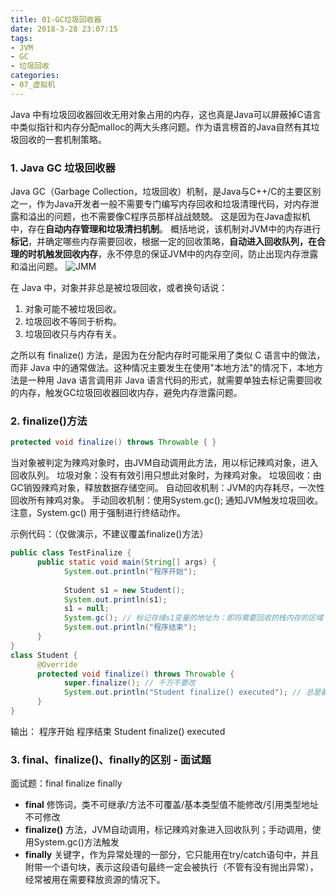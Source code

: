 ```yaml
---
title: 01-GC垃圾回收器
date: 2018-3-28 23:07:15
tags:
- JVM
- GC
- 垃圾回收
categories: 
- 07_虚拟机
---
```




Java 中有垃圾回收器回收无用对象占用的内存，这也真是Java可以屏蔽掉C语言中类似指针和内存分配malloc的两大头疼问题。作为语言榜首的Java自然有其垃圾回收的一套机制策略。

### 1. Java GC 垃圾回收器
Java GC（Garbage Collection，垃圾回收）机制，是Java与C++/C的主要区别之一，作为Java开发者一般不需要专门编写内存回收和垃圾清理代码，对内存泄露和溢出的问题，也不需要像C程序员那样战战兢兢。
这是因为在Java虚拟机中，存在**自动内存管理和垃圾清扫机制**。
概括地说，该机制对JVM中的内存进行**标记**，并确定哪些内存需要回收，根据一定的回收策略，**自动进入回收队列，在合理的时机触发回收内存**，永不停息的保证JVM中的内存空间，防止出现内存泄露和溢出问题。
![JMM](https://imgconvert.csdnimg.cn/aHR0cHM6Ly91cGxvYWQtaW1hZ2VzLmppYW5zaHUuaW8vdXBsb2FkX2ltYWdlcy8yMTQ3NTc3My0wOGMzNGU0MWI4NWM5YmJhLnBuZw?x-oss-process=image/format,png)

在 Java 中，对象并非总是被垃圾回收，或者换句话说：
1. 对象可能不被垃圾回收。
2. 垃圾回收不等同于析构。
3. 垃圾回收只与内存有关。

之所以有 finalize() 方法，是因为在分配内存时可能采用了类似 C 语言中的做法，而非 Java 中的通常做法。这种情况主要发生在使用"本地方法"的情况下，本地方法是一种用 Java 语言调用非 Java 语言代码的形式，就需要单独去标记需要回收的内存，触发GC垃圾回收器回收内存，避免内存泄露问题。

### 2. finalize()方法
```java
protected void finalize() throws Throwable { }
```
当对象被判定为辣鸡对象时，由JVM自动调用此方法，用以标记辣鸡对象，进入回收队列。
垃圾对象：没有有效引用只想此对象时，为辣鸡对象。
垃圾回收：由GC销毁辣鸡对象，释放数据存储空间。
自动回收机制：JVM的内存耗尽，一次性回收所有辣鸡对象。
手动回收机制：使用System.gc(); 通知JVM触发垃圾回收。
注意，System.gc() 用于强制进行终结动作。

示例代码：（仅做演示，不建议覆盖finalize()方法）
```java
public class TestFinalize {
      public static void main(String[] args) {
            System.out.println("程序开始");
            
            Student s1 = new Student();
            System.out.println(s1);
            s1 = null;
            System.gc(); // 标记存储s1变量的地址为：即将需要回收的栈内存的区域
            System.out.println("程序结束");
      }
}
class Student {
      @Override
      protected void finalize() throws Throwable {
            super.finalize(); // 千万不要改
            System.out.println("Student finalize() executed"); // 总是最后执行
      }
}
```
输出：
程序开始
程序结束
Student finalize() executed

### 3. final、finalize()、finally的区别 - 面试题
面试题：final finalize finally
* **final** 修饰词，类不可继承/方法不可覆盖/基本类型值不能修改/引用类型地址不可修改
* **finalize()** 方法，JVM自动调用，标记辣鸡对象进入回收队列；手动调用，使用System.gc()方法触发
* **finally** 关键字，作为异常处理的一部分，它只能用在try/catch语句中，并且附带一个语句块，表示这段语句最终一定会被执行（不管有没有抛出异常），经常被用在需要释放资源的情况下。